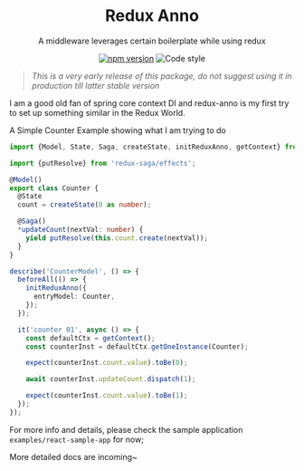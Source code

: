 <h1 align="center">Redux Anno</h1>

<div align="center">
A middleware leverages certain boilerplate while using redux

[![npm version](https://img.shields.io/npm/v/redux-anno.svg)](https://www.npmjs.com/package/redux-anno)
![Code style](https://img.shields.io/badge/code_style-prettier-ff69b4.svg)
</div>

> *This is a very early release of this package, do not suggest using it in production till latter stable version*

I am a good old fan of spring core context DI and redux-anno is my first try to set up something similar in the Redux World.

A Simple Counter Example showing what I am trying to do
```typescript
import {Model, State, Saga, createState, initReduxAnno, getContext} from 'redux-anno';

import {putResolve} from 'redux-saga/effects';

@Model()
export class Counter {
  @State
  count = createState(0 as number);

  @Saga()
  *updateCount(nextVal: number) {
    yield putResolve(this.count.create(nextVal));
  }
}

describe('CounterModel', () => {
  beforeAll(() => {
    initReduxAnno({
      entryModel: Counter,
    });
  });

  it('counter 01', async () => {
    const defaultCtx = getContext();
    const counterInst = defaultCtx.getOneInstance(Counter);

    expect(counterInst.count.value).toBe(0);

    await counterInst.updateCount.dispatch(1);

    expect(counterInst.count.value).toBe(1);
  });
});
``` 

For more info and details, please check the sample application `examples/react-sample-app` for now;

More detailed docs are incoming~
